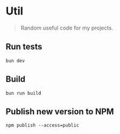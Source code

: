 # Util

> Random useful code for my projects.

## Run tests

```
bun dev
```

## Build

```
bun run build
```

## Publish new version to NPM

```
npm publish --access=public
```
